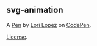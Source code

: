 svg-animation
-------------


A [Pen](http://codepen.io/lorilpz/pen/zNwyZB) by [Lori Lopez](http://codepen.io/lorilpz) on [CodePen](http://codepen.io/).

[License](http://codepen.io/lorilpz/pen/zNwyZB/license).